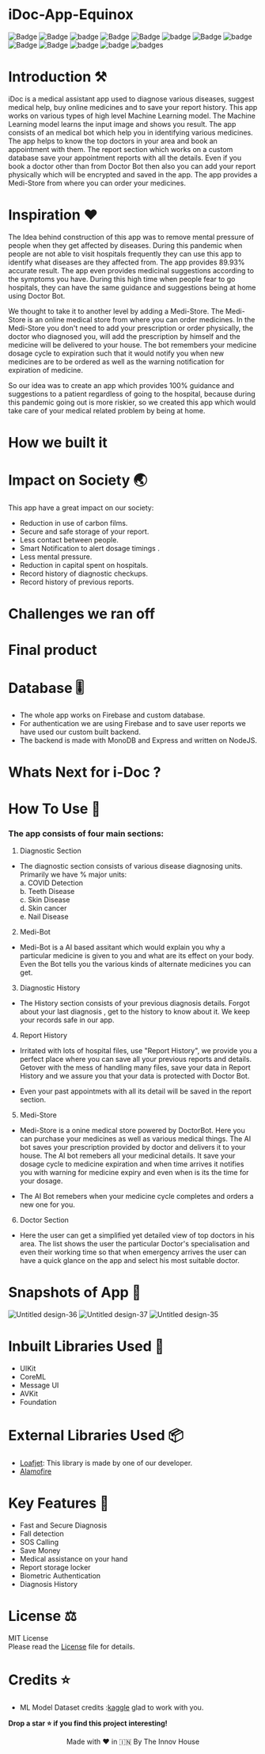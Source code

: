 # iDoc-App-Equinox

![Badge](https://img.shields.io/badge/License-MIT-yellow) 
![Badge](https://img.shields.io/badge/Xcode-12.01-green)
![badge](https://img.shields.io/badge/Swift-5.1-red)
![Badge](https://img.shields.io/badge/Mongo-DB-yellowgreen)
![Badge](https://img.shields.io/badge/Express-Backend-yellowgreen)
![badge](https://img.shields.io/badge/iOS-14+-blue)
![Badge](https://img.shields.io/badge/COVID-Detection-yellowgreen)
![badge](https://img.shields.io/badge/SkinCancer-Detection-red)
![Badge](https://img.shields.io/badge/NailDiseases-Detection-yellowGreen)
![Badge](https://img.shields.io/badge/TeethDiseases-Detection-yellow) 
![badge](https://img.shields.io/badge/Medicine-Bot-blue)
![badge](https://img.shields.io/badge/Report-History-orange)
![badges](https://img.shields.io/badge/Custom-Backend-yellow)

# Introduction ⚒  
iDoc is a medical assistant app used to diagnose various diseases, suggest medical help, buy online medicines and to save your report history. This app works on various types of high level Machine Learning model. The Machine Learning model learns the input image and shows you result. The app consists of an medical bot which help you in identifying various medicines. The app helps to know the top doctors in your area and book an appointment with them. The report section which works on a custom database save your appointment reports with all the details. Even if you book a doctor other than from Doctor Bot then also you can add your report physically which will be encrypted and saved in the app. The app provides a Medi-Store from where you can order your medicines.

# Inspiration ❤️
The Idea behind construction of this app was to remove mental pressure of people when they get affected by diseases. During this pandemic when people are not able to visit hospitals frequently they can use this app to identify what diseases are they affected from. The app provides 89.93% accurate result. The app even provides medicinal suggestions according to the symptoms you have. During this high time when people fear to go hospitals, they can have the same guidance and suggestions being at home using Doctor Bot. 

We thought to take it to another level by adding a Medi-Store. The Medi-Store is an online medical store from where you can order medicines. In the Medi-Store you don't need to add your prescription or order physically, the doctor who diagnosed you, will add the prescription by himself and the medicine will be delivered to your house. The bot remembers your medicine dosage cycle to expiration such that it would notify you when new medicines are to be ordered as well as the warning notification for expiration of medicine. 

So our idea was to create an app which provides 100% guidance and suggestions to a patient regardless of going to the hospital, because during this pandemic going out is more riskier, so we created this app which would take care of your medical related problem by being at home.

# How we built it 

# Impact on Society 🌏
This app have a great impact on our society:
* Reduction in use of carbon films. 
* Secure and safe storage of your report.
* Less contact between people.
* Smart Notification to alert dosage timings .
* Less mental pressure.
* Reduction in capital spent on hospitals.
* Record history of diagnostic checkups.
* Record history of previous reports.

# Challenges we ran off

# Final product

# Database 🎚
* The whole app works on Firebase and custom database. 
* For authentication we are using Firebase and to save user reports we have used our custom built backend.
* The backend is made with MonoDB and Express and written on NodeJS.

# Whats Next for i-Doc ?

# How To Use 🛑 
### The app consists of four main sections:
1. Diagnostic Section 
* The diagnostic section consists of various disease diagnosing units. Primarily we have % major units:  <br>
 a. COVID Detection <br>
 b. Teeth Disease  <br>
 c. Skin Disease  <br>
 d. Skin cancer  <br>
 e. Nail Disease  <br>
 
2. Medi-Bot
* Medi-Bot is a AI based assitant which would explain you why a particular medicine is given to you and what are its effect on your body. Even the Bot tells you the various kinds of alternate medicines you can get.

3. Diagnostic History
* The History section consists of your previous diagnosis details. Forgot about your last diagnosis , get to the history to know about it. We keep your records safe in our app.

4. Report History
* Irritated with lots of hospital files, use "Report History", we provide you a perfect place where you can save all your previous reports and details. Getover with the mess of handling many files, save your data in Report History and we assure you that your data is protected with Doctor Bot.

* Even your past appointmets with all its detail will be saved in the report section.

5. Medi-Store
* Medi-Store is a onine medical store powered by DoctorBot. Here you can purchase your medicines as well as various medical things. The AI bot saves your prescription provided by doctor and delivers it to your house. The AI bot remebers all your medicinal details. It save your dosage cycle to medicine expiration and when time arrives it notifies you with warning for medicine expiry and even when is its the time for your dosage.

* The AI Bot remebers when your medicine cycle completes and orders a new one for you.

6. Doctor Section
* Here the user can get a simplified yet detailed view of top doctors in his area. The list shows the user the particular Doctor's specialisation and even their working time so that when emergency arrives the user can have a quick glance on the app and select his most suitable doctor.

# Snapshots of App 📸

<p align = "center">

![Untitled design-36](https://user-images.githubusercontent.com/56252259/116794668-5cbfa780-aaec-11eb-9bc9-76fc634fa80b.png)
![Untitled design-37](https://user-images.githubusercontent.com/56252259/116794669-5e896b00-aaec-11eb-8d91-65e6bd7437fc.png)
![Untitled design-35](https://user-images.githubusercontent.com/56252259/116794670-60532e80-aaec-11eb-911a-cdc3fafdfb0f.png)

</p>


# Inbuilt Libraries Used 📒 

* UIKit <br>
* CoreML
* Message UI
* AVKit 
* Foundation

# External Libraries Used 📦

* [Loafjet](https://github.com/gokulnair2001/Loafjet): This library is made by one of our developer.
* [Alamofire](https://github.com/Alamofire/Alamofire)

# Key Features 🔐
* Fast and Secure Diagnosis 
* Fall detection 
* SOS Calling
* Save Money
* Medical assistance on your hand
* Report storage locker
* Biometric Authentication
* Diagnosis History

# License ⚖️  

MIT License<br> Please read the [License](https://github.com/theinnovhouse/iDoc-App-Equinox/blob/master/LICENSE) file for details.

# Credits ⭐️
* ML Model Dataset credits :[kaggle](https://www.kaggle.com/datasets) 
glad to work with you.

**Drop a star ⭐ if you find this project interesting!**

<p align="center" width="100%">
   Made with ❤️ in 🇮🇳 By The Innov House
</p>


